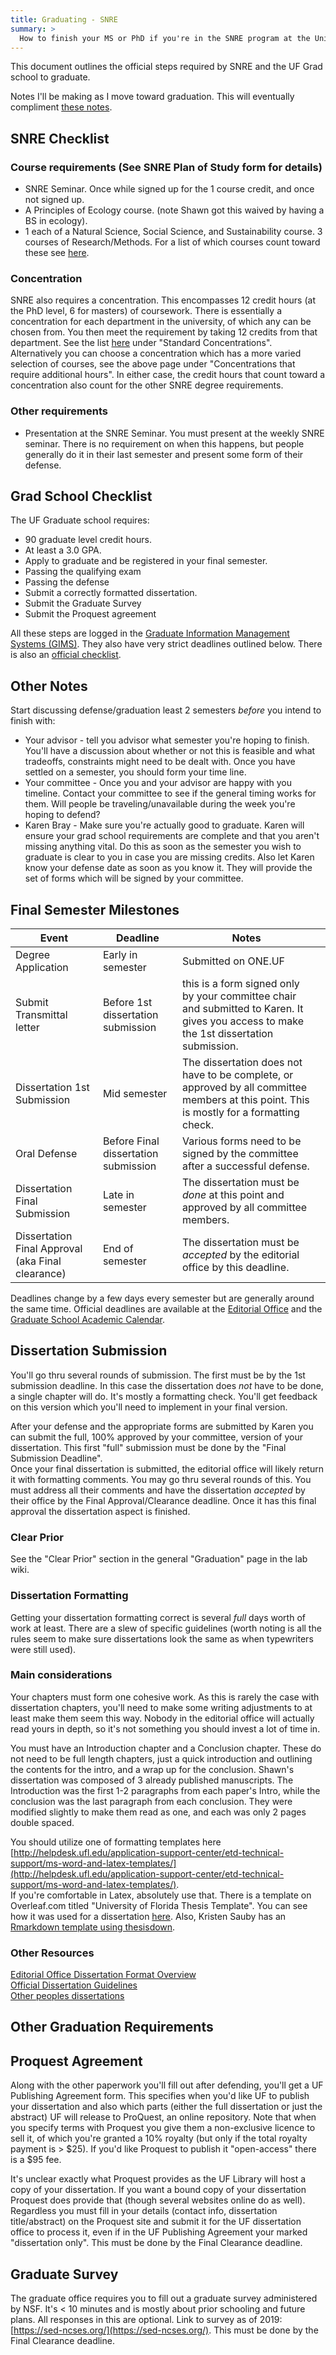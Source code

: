 ```yaml
---
title: Graduating - SNRE
summary: >
  How to finish your MS or PhD if you're in the SNRE program at the University of Florida
---
```


This document outlines the official steps required by SNRE and the UF Grad school to graduate. 

Notes I'll be making as I move toward graduation. This will eventually compliment [these notes](https://github.com/weecology/lab-wiki/wiki/UF-Policies:-Graduating).

## SNRE Checklist
### Course requirements (See SNRE Plan of Study form for details)
* SNRE Seminar. Once while signed up for the 1 course credit, and once not signed up.
* A Principles of Ecology course. (note Shawn got this waived by having a BS in ecology).
* 1 each of a Natural Science, Social Science, and Sustainability course. 3 courses of Research/Methods. 
  For a list of which courses count toward these see [here](http://snre.ifas.ufl.edu/academics/graduate/courses-syllabi-and-curriculum/).

### Concentration
SNRE also requires a concentration. This encompasses 12 credit hours (at the PhD level, 6 for masters) of coursework. There is essentially a concentration for each department in the university, of which any can be chosen from. You then meet the requirement by taking 12 credits from that department. See the list [here](http://snre.ifas.ufl.edu/academics/graduate/courses-syllabi-and-curriculum/) under "Standard Concentrations". Alternatively you can choose a  concentration which has a more varied selection of courses, see the above page under "Concentrations that require additional hours". In either case, the credit hours that count toward a concentration also count for the other SNRE degree requirements. 

### Other requirements
* Presentation at the SNRE Seminar. You must present at the weekly SNRE seminar. There is no requirement on when this happens, but people generally do it in their last semester and present some form of their defense. 

## Grad School Checklist
The UF Graduate school requires:

- 90 graduate level credit hours.
- At least a 3.0 GPA.
- Apply to graduate and be registered in your final semester.
- Passing the qualifying exam
- Passing the defense
- Submit a correctly formatted dissertation.
- Submit the Graduate Survey
- Submit the Proquest agreement

All these steps are logged in the [Graduate Information Management Systems (GIMS)](https://gradschool.ufl.edu/gimsportal/gatorlink/portal.asp). They also have very strict deadlines outlined below. There is also an [official checklist](http://graduateschool.ufl.edu/graduate-life/graduation/graduation-checklist/).

## Other Notes

Start discussing defense/graduation least 2 semesters *before* you intend to finish with:

* Your advisor - tell you advisor what semester you're hoping to finish. You'll have a discussion about whether or not this is feasible and what tradeoffs, constraints might need to be dealt with. Once you have settled on a semester, you should form your time line.
* Your committee - Once you and your advisor are happy with you timeline. Contact your committee to see if the general timing works for them. Will people be traveling/unavailable during the week you're hoping to defend?
* Karen Bray - Make sure you're actually good to graduate. Karen will ensure your grad school requirements are complete and that you aren't missing anything vital. Do this as soon as the semester you wish to graduate is clear to you in case you are missing credits. Also let Karen know your defense date as soon as you know it. They will provide the set of forms which will be signed by your committee. 

## Final Semester Milestones

| Event                         | Deadline                             | Notes                                                                                                                          |   |
|-------------------------------|--------------------------------------|--------------------------------------------------------------------------------------------------------------------------------|---|
| Degree Application            | Early in semester                    | Submitted on ONE.UF                                                                                                                               |   |
| Submit Transmittal letter      | Before 1st dissertation submission   | this is a form signed only by your committee chair and submitted to Karen. It gives you access to make the 1st dissertation submission. |   |
| Dissertation 1st Submission   | Mid semester                         | The dissertation does not have to be complete, or approved by all committee members at this point. This is mostly for a formatting check.                                                                                                                               |   |
| Oral Defense                  | Before Final dissertation submission |  Various forms need to be signed by the committee after a successful defense.                                                                                                                                |   |
| Dissertation Final Submission | Late in semester                     |  The dissertation must be *done* at this point and approved by all committee members.    
| Dissertation Final Approval (aka Final clearance)   | End of semester                     |  The dissertation must be *accepted* by the editorial office by this deadline. |   |

Deadlines change by a few days every semester but are generally around the same time. Official deadlines are available at the [Editorial Office](http://graduateschool.ufl.edu/about-us/offices/editorial/editorial-deadlines/) and the [Graduate School Academic Calendar](http://gradcatalog.ufl.edu/content.php?catoid=12&navoid=2681).

## Dissertation Submission
You'll go thru several rounds of submission. The first must be by the 1st submission deadline. In this case the dissertation does *not* have to be done, a single chapter will do. It's mostly a formatting check. You'll get feedback on this version which you'll need to implement in your final version. 
 
After your defense and the appropriate forms are submitted by Karen you can submit the full, 100% approved by your committee, version of your dissertation. This first "full" submission must be done by the "Final Submission Deadline".  
Once your final dissertation is submitted, the editorial office will likely return it with formatting comments. You may go thru several rounds of this. You must address all their comments and have the dissertation *accepted* by their office by the Final Approval/Clearance deadline. Once it has this final approval the dissertation aspect is finished. 

### Clear Prior

See the "Clear Prior" section in the general "Graduation" page in the lab wiki. 

### Dissertation Formatting

Getting your dissertation formatting correct is several *full* days worth of work at least. There are a slew of specific guidelines (worth noting is all the rules seem to make sure dissertations look the same as when typewriters were still used).  

### Main considerations

Your chapters must form one cohesive work. As this is rarely the case with dissertation chapters, you'll need to make some writing adjustments to at least make them seem this way. Nobody in the editorial office will actually read yours in depth, so it's not something you should invest a lot of time in.

You must have an Introduction chapter and a Conclusion chapter. These do not need to be full length chapters, just a quick introduction and outlining the contents for the intro, and a wrap up for the conclusion. Shawn's dissertation was composed of 3 already published manuscripts. The Introduction was the first 1-2 paragraphs from each paper's Intro, while the conclusion was the last paragraph from each conclusion. They were modified slightly to make them read as one, and each was only 2 pages double spaced. 

You should utilize one of formatting templates here [http://helpdesk.ufl.edu/application-support-center/etd-technical-support/ms-word-and-latex-templates/](http://helpdesk.ufl.edu/application-support-center/etd-technical-support/ms-word-and-latex-templates/).   
If you're comfortable in Latex, absolutely use that. There is a template on Overleaf.com titled "University of Florida Thesis Template". You can see how it was used for a dissertation [here](https://github.com/sdtaylor/dissertation). Also, Kristen Sauby has an [Rmarkdown template using thesisdown](https://github.com/ksauby/thesisdownufl).

### Other Resources   
[Editorial Office Dissertation Format Overview](http://graduateschool.ufl.edu/about-us/offices/editorial/format-requirements/)  
[Official Dissertation Guidelines](http://graduateschool.ufl.edu/media/graduate-school/pdf-files/Guide-for-ETDs.pdf)  
[Other peoples dissertations](https://cms.uflib.ufl.edu/etd/department.aspx)

## Other Graduation Requirements

## Proquest Agreement

Along with the other paperwork you'll fill out after defending, you'll get a UF Publishing Agreement form. This specifies when you'd like UF to publish your dissertation and also which parts (either the full dissertation or just the abstract) UF will release to ProQuest, an online repository. Note that when you specify terms with Proquest you give them a non-exclusive licence to sell it, of which you're granted a 10% royalty (but only if the total royalty payment is > $25). If you'd like Proquest to publish it "open-access" there is a $95 fee.

It's unclear exactly what Proquest provides as the UF Library will host a copy of your dissertation. If you want a bound copy of your dissertation Proquest does provide that (though several websites online do as well). Regardless you must fill in your details (contact info, dissertation title/abstract) on the Proquest site and submit it for the UF dissertation office to process it, even if in the UF Publishing Agreement your marked "dissertation only". This must be done by the Final Clearance deadline.  

## Graduate Survey

The graduate office requires you to fill out a graduate survey administered by NSF. It's < 10 minutes and is mostly about prior schooling and future plans. All responses in this are optional. Link to survey as of 2019: [https://sed-ncses.org/](https://sed-ncses.org/). This must be done by the Final Clearance deadline. 